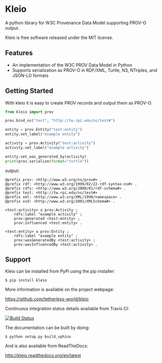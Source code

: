 Kleio
=====

A python library for W3C Provenance Data Model supporting PROV-O output.

Kleio is free software released under the MIT license.

Features
--------

* An implementation of the W3C PROV Data Model in Python
* Supports serialization as PROV-O in RDF/XML, Turtle, N3, NTriples, and JSON-LD formats

Getting Started
---------------

With kleio it is easy to create PROV records and output them as PROV-O.

```python
from kleio import prov

prov.bind_ns("test", "http://tw.rpi.edu/ns/test#")

entity = prov.Entity("test:entity")
entity.set_label("example entity")

activity = prov.Activity("test:activity")
activity.set_label("example activity")

entity.set_was_generated_by(activity)
print(prov.serialize(format="turtle"))
```
output:

```
@prefix prov: <http://www.w3.org/ns/prov#> .
@prefix rdf: <http://www.w3.org/1999/02/22-rdf-syntax-ns#> .
@prefix rdfs: <http://www.w3.org/2000/01/rdf-schema#> .
@prefix test: <http://tw.rpi.edu/ns/test#> .
@prefix xml: <http://www.w3.org/XML/1998/namespace> .
@prefix xsd: <http://www.w3.org/2001/XMLSchema#> .

<test:activity> a prov:Activity ;
    rdfs:label "example activity" ;
    prov:generated <test:entity> ;
    prov:influenced <test:entity> .

<test:entity> a prov:Entity ;
    rdfs:label "example entity" ;
    prov:wasGeneratedBy <test:activity> ;
    prov:wasInfluencedBy <test:activity> .
```

Support
-------

Kleio can be installed from PyPi using the pip installer:

    $ pip install kleio

More information is available on the project webpage:

https://github.com/tetherless-world/kleio

Continuous integration status details available from Travis CI:

[![Build Status](https://travis-ci.org/tetherless-world/kleio.svg?branch=master)](https://travis-ci.org/tetherless-world/kleio)

The documentation can be built by doing:

    $ python setup.py build_sphinx

And is also available from ReadTheDocs:

http://kleio.readthedocs.org/en/latest